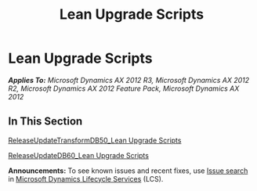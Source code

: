 ﻿---
title: Lean Upgrade Scripts
TOCTitle: Lean Upgrade Scripts
ms:assetid: 502685c5-63b4-40dc-ae26-682659e76d3e
ms:mtpsurl: https://msdn.microsoft.com/en-us/library/JJ685511(v=AX.60)
ms:contentKeyID: 49708216
ms.date: 05/18/2015
mtps_version: v=AX.60
---

# Lean Upgrade Scripts 


_**Applies To:** Microsoft Dynamics AX 2012 R3, Microsoft Dynamics AX 2012 R2, Microsoft Dynamics AX 2012 Feature Pack, Microsoft Dynamics AX 2012_

## In This Section

[ReleaseUpdateTransformDB50\_Lean Upgrade Scripts](releaseupdatetransformdb50-lean-upgrade-scripts.md)

[ReleaseUpdateDB60\_Lean Upgrade Scripts](releaseupdatedb60-lean-upgrade-scripts.md)

  
**Announcements:** To see known issues and recent fixes, use [Issue search](http://go.microsoft.com/fwlink/?linkid=389258) in [Microsoft Dynamics Lifecycle Services](http://go.microsoft.com/fwlink/?linkid=306505) (LCS).

